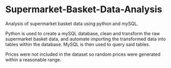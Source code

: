 # Supermarket-Basket-Data-Analysis

Analysis of supermarket basket data using python and mySQL.

Python is used to create a mySQL database, clean and transform the raw supermarket basket data, and automate importing the transformed data into tables within the database. MySQL is then used to query said tables.

Prices were not included in the dataset so random prices were generated within a reasonable range.
